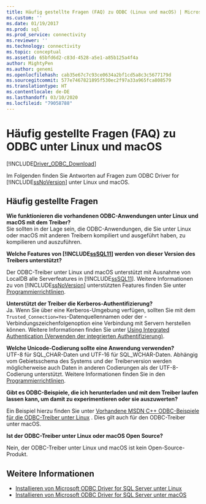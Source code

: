 ```yaml
---
title: Häufig gestellte Fragen (FAQ) zu ODBC (Linux und macOS) | Microsoft-Dokumentation
ms.custom: ''
ms.date: 01/19/2017
ms.prod: sql
ms.prod_service: connectivity
ms.reviewer: ''
ms.technology: connectivity
ms.topic: conceptual
ms.assetid: 65bfd6d2-c83d-4528-a5e1-a85b125a4f4a
author: MightyPen
ms.author: genemi
ms.openlocfilehash: cab35e67c7c93ce0634a2bf1cd5a8c3c5677179d
ms.sourcegitcommit: 577e7467821895f530ec2f97a33a965fca808579
ms.translationtype: HT
ms.contentlocale: de-DE
ms.lasthandoff: 03/10/2020
ms.locfileid: "79058788"
---
```

# <a name="frequently-asked-questions-faq-for-odbc-linux-and-macos"></a>Häufig gestellte Fragen (FAQ) zu ODBC unter Linux und macOS
[!INCLUDE[Driver_ODBC_Download](../../../includes/driver_odbc_download.md)]

Im Folgenden finden Sie Antworten auf Fragen zum ODBC Driver for [!INCLUDE[ssNoVersion](../../../includes/ssnoversion-md.md)] unter Linux und macOS.
  
## <a name="frequently-asked-questions"></a>Häufig gestellte Fragen

**Wie funktionieren die vorhandenen ODBC-Anwendungen unter Linux und macOS mit dem Treiber?**  
Sie sollten in der Lage sein, die ODBC-Anwendungen, die Sie unter Linux oder macOS mit anderen Treibern kompiliert und ausgeführt haben, zu kompilieren und auszuführen. 
  
**Welche Features von [!INCLUDE[ssSQL11](../../../includes/sssql11-md.md)] werden von dieser Version des Treibers unterstützt?**

Der ODBC-Treiber unter Linux und macOS unterstützt mit Ausnahme von LocalDB alle Serverfeatures in [!INCLUDE[ssSQL11](../../../includes/sssql11-md.md)]. Weitere Informationen zu von [!INCLUDE[ssNoVersion](../../../includes/ssnoversion-md.md)] unterstützten Features finden Sie unter [Programmierrichtlinien](../../../connect/odbc/linux-mac/programming-guidelines.md).  
  
**Unterstützt der Treiber die Kerberos-Authentifizierung?**  
Ja. Wenn Sie über eine Kerberos-Umgebung verfügen, sollten Sie mit dem `Trusted_Connection=Yes`-Datenquellennamen oder der -Verbindungszeichenfolgenoption eine Verbindung mit Servern herstellen können. Weitere Informationen finden Sie unter [Using Integrated Authentication (Verwenden der integrierten Authentifizierung)](../../../connect/odbc/linux-mac/using-integrated-authentication.md).  
  
**Welche Unicode-Codierung sollte eine Anwendung verwenden?**  
UTF-8 für SQL_CHAR-Daten und UTF-16 für SQL_WCHAR-Daten. Abhängig vom Gebietsschema des Systems und der Treiberversion werden möglicherweise auch Daten in anderen Codierungen als der UTF-8-Codierung unterstützt. Weitere Informationen finden Sie in den [Programmierrichtlinien](../../../connect/odbc/linux-mac/programming-guidelines.md).

**Gibt es ODBC-Beispiele, die ich herunterladen und mit dem Treiber laufen lassen kann, um damit zu experimentieren oder sie auszuwerten?**

Ein Beispiel hierzu finden Sie unter [Vorhandene MSDN C++ ODBC-Beispiele für die ODBC-Treiber unter Linux](https://blogs.msdn.com/b/sqlblog/archive/2012/01/26/use-existing-msdn-c-odbc-samples-for-microsoft-linux-odbc-driver.aspx) . Dies gilt auch für den ODBC-Treiber unter macOS. 

**Ist der ODBC-Treiber unter Linux oder macOS Open Source?**

Nein, der ODBC-Treiber unter Linux und macOS ist kein Open-Source-Produkt.  

## <a name="see-also"></a>Weitere Informationen

- [Installieren von Microsoft ODBC Driver for SQL Server unter Linux](../../../connect/odbc/linux-mac/installing-the-microsoft-odbc-driver-for-sql-server.md)
- [Installieren von Microsoft ODBC Driver for SQL Server unter macOS](../../../connect/odbc/linux-mac/install-microsoft-odbc-driver-sql-server-macos.md)
